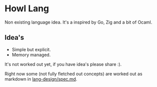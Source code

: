 

# Howl Lang
Non existing language idea. It's a inspired by Go, Zig and a bit of Ocaml. 
## Idea's
 * Simple but explicit.
 * Memory managed.

It's not worked out yet, if you have idea's please share :).

Right now some (not fully fletched out concepts) are worked out as markdown in [lang-design/spec.md](lang-design/spec.md). 
